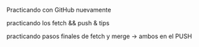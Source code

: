 Practicando con GitHub nuevamente


practicando los fetch && push & tips


practicando pasos finales de fetch y merge -> ambos en el PUSH
